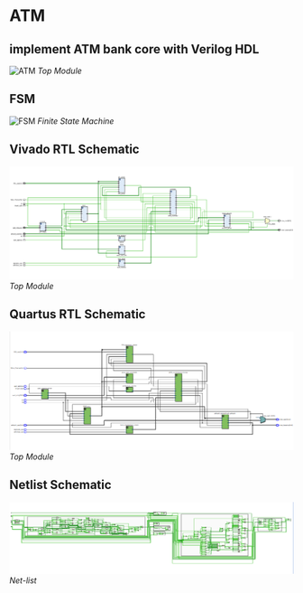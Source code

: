 # ATM
## implement ATM bank core with Verilog HDL
![ATM](ATM/images/1.png "ATM") *Top Module*

## FSM 
![FSM](ATM/images/2.png "FSM") *Finite State Machine*
## Vivado RTL Schematic
![ATM](ATM/images/3.png "ATM") *Top Module*

## Quartus RTL Schematic
![ATM](ATM/images/4.png "ATM") *Top Module*

## Netlist Schematic 
![ATM](ATM/images/5.png "ATM") *Net-list*
